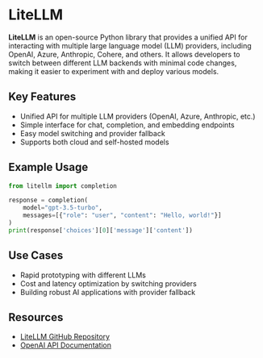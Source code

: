 # LiteLLM

**LiteLLM** is an open-source Python library that provides a unified API for interacting with multiple large language model (LLM) providers, including OpenAI, Azure, Anthropic, Cohere, and others. It allows developers to switch between different LLM backends with minimal code changes, making it easier to experiment with and deploy various models.

## Key Features

- Unified API for multiple LLM providers (OpenAI, Azure, Anthropic, etc.)
- Simple interface for chat, completion, and embedding endpoints
- Easy model switching and provider fallback
- Supports both cloud and self-hosted models

## Example Usage

```python
from litellm import completion

response = completion(
    model="gpt-3.5-turbo",
    messages=[{"role": "user", "content": "Hello, world!"}]
)
print(response['choices'][0]['message']['content'])
```

## Use Cases

- Rapid prototyping with different LLMs
- Cost and latency optimization by switching providers
- Building robust AI applications with provider fallback

## Resources

- [LiteLLM GitHub Repository](https://github.com/BerriAI/litellm)
- [OpenAI API Documentation](https://platform.openai.com/docs/)
